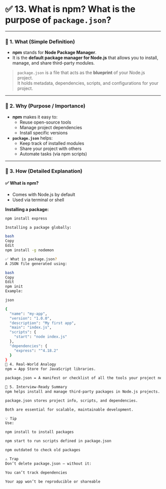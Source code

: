 # ✅ 13. What is npm? What is the purpose of `package.json`?

---

### 🔹 1. What (Simple Definition)

- **npm** stands for **Node Package Manager**.
- It is the **default package manager for Node.js** that allows you to install, manage, and share third-party modules.

> `package.json` is a file that acts as the **blueprint** of your Node.js project.  
It holds metadata, dependencies, scripts, and configurations for your project.

---

### 🔹 2. Why (Purpose / Importance)

- **npm** makes it easy to:
  - Reuse open-source tools
  - Manage project dependencies
  - Install specific versions
- **`package.json`** helps:
  - Keep track of installed modules
  - Share your project with others
  - Automate tasks (via npm scripts)

---

### 🔹 3. How (Detailed Explanation)

#### ✅ What is npm?

- Comes with Node.js by default
- Used via terminal or shell

**Installing a package:**
```bash
npm install express

Installing a package globally:

bash
Copy
Edit
npm install -g nodemon

✅ What is package.json?
A JSON file generated using:

bash
Copy
Edit
npm init
Example:

json

{
  "name": "my-app",
  "version": "1.0.0",
  "description": "My first app",
  "main": "index.js",
  "scripts": {
    "start": "node index.js"
  },
  "dependencies": {
    "express": "^4.18.2"
  }
}
🔹 4. Real-World Analogy
npm = App Store for JavaScript libraries.

package.json = A manifest or checklist of all the tools your project needs, like a grocery list for your code.

🔹 5. Interview-Ready Summary
npm helps install and manage third-party packages in Node.js projects.

package.json stores project info, scripts, and dependencies.

Both are essential for scalable, maintainable development.

💡 Tip
Use:

npm install to install packages

npm start to run scripts defined in package.json

npm outdated to check old packages

⚠️ Trap
Don’t delete package.json — without it:

You can’t track dependencies

Your app won’t be reproducible or shareable